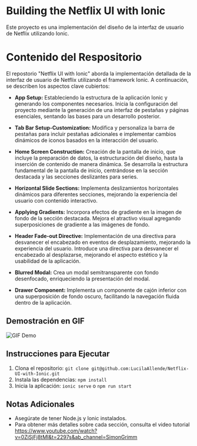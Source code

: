 # Building the Netflix UI with Ionic

Este proyecto es una implementación del diseño de la interfaz de usuario de Netflix utilizando Ionic.

# Contenido del Respositorio

El repostorio "Netflix UI with Ionic" aborda la implementación detallada de la interfaz de usuario de Netflix utilizando el framework Ionic. A continuación, se describen los aspectos clave cubiertos:

- **App Setup:** Estableciendo la estructura de la aplicación Ionic y generando los componentes necesarios. Inicia la configuración del proyecto mediante la generación de una interfaz de pestañas y páginas esenciales, sentando las bases para un desarrollo posterior.

- **Tab Bar Setup-Customization:** Modifica y personaliza la barra de pestañas para incluir pestañas adicionales e implementar cambios dinámicos de iconos basados en la interacción del usuario.

- **Home Screen Construction:** Creación de la pantalla de inicio, que incluye la preparación de datos, la estructuración del diseño, hasta la inserción de contenido de manera dinámica. Se desarrolla la estructura fundamental de la pantalla de inicio, centrándose en la sección destacada y las secciones deslizantes para series.

- **Horizontal Slide Sections:** Implementa deslizamientos horizontales dinámicos para diferentes secciones, mejorando la experiencia del usuario con contenido interactivo.

- **Applying Gradients:** Incorpora efectos de gradiente en la imagen de fondo de la sección destacada. Mejora el atractivo visual agregando superposiciones de gradiente a las imágenes de fondo.

- **Header Fade-out Directive:** Implementación de una directiva para desvanecer el encabezado en eventos de desplazamiento, mejorando la experiencia del usuario. Introduce una directiva para desvanecer el encabezado al desplazarse, mejorando el aspecto estético y la usabilidad de la aplicación.

- **Blurred Modal:** Crea un modal semitransparente con fondo desenfocado, enriqueciendo la presentación del modal.

- **Drawer Component:** Implementa un componente de cajón inferior con una superposición de fondo oscuro, facilitando la navegación fluida dentro de la aplicación.

## Demostración en GIF

![GIF Demo](netflix_ionic.gif)

## Instrucciones para Ejecutar

1. Clona el repositorio: `git clone git@github.com:LucilaAllende/Netflix-UI-with-Ionic.git`
2. Instala las dependencias: `npm install`
3. Inicia la aplicación: `ionic serve` o `npm run start`

## Notas Adicionales

- Asegúrate de tener Node.js y Ionic instalados.
- Para obtener más detalles sobre cada sección, consulta el video tutorial https://www.youtube.com/watch?v=0ZiSjFj8tMI&t=2297s&ab_channel=SimonGrimm
